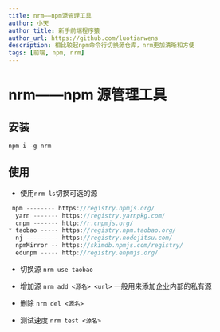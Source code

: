 ```yaml
---
title: nrm——npm源管理工具
author: 小天
author_title: 新手前端程序猿
author_url: https://github.com/luotianwens
description: 相比较起npm命令行切换源仓库，nrm更加清晰和方便
tags: [前端, npm, nrm]
---
```


<!-- truncate -->

# nrm——npm 源管理工具

## 安装

`npm i -g nrm`

## 使用

- 使用`nrm ls`切换可选的源

```javascript
 npm -------- https://registry.npmjs.org/
  yarn ------- https://registry.yarnpkg.com/
  cnpm ------- http://r.cnpmjs.org/
* taobao ----- https://registry.npm.taobao.org/
  nj --------- https://registry.nodejitsu.com/
  npmMirror -- https://skimdb.npmjs.com/registry/
  edunpm ----- http://registry.enpmjs.org/
```

- 切换源
  `nrm use taobao`

- 增加源
  `nrm add <源名> <url>`
  一般用来添加企业内部的私有源

- 删除
  `nrm del <源名>`

- 测试速度
  `nrm test <源名>`
